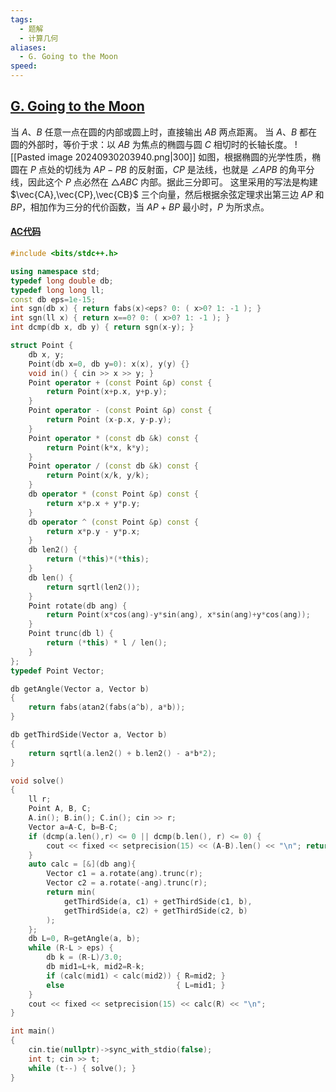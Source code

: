 ```yaml
---
tags:
  - 题解
  - 计算几何
aliases:
  - G. Going to the Moon
speed:
---
```

## [G. Going to the Moon](https://codeforces.com/gym/104871/problem/G)

当 $A$、$B$ 任意一点在圆的内部或圆上时，直接输出 $AB$ 两点距离。
当 $A$、$B$ 都在圆的外部时，等价于求：以 $AB$ 为焦点的椭圆与圆 $C$ 相切时的长轴长度。
![[Pasted image 20240930203940.png|300]]
如图，根据椭圆的光学性质，椭圆在 $P$ 点处的切线为 $AP-PB$ 的反射面，$CP$ 是法线，也就是 $\angle APB$ 的角平分线，因此这个 $P$ 点必然在 $\triangle ABC$ 内部。据此三分即可。
这里采用的写法是构建 $\vec{CA},\vec{CP},\vec{CB}$ 三个向量，然后根据余弦定理求出第三边 $AP$ 和 $BP$，相加作为三分的代价函数，当 $AP+BP$ 最小时，$P$ 为所求点。

#### [AC代码](https://codeforces.com/gym/104871/submission/296988516)

```cpp
#include <bits/stdc++.h>

using namespace std;
typedef long double db;
typedef long long ll;
const db eps=1e-15;
int sgn(db x) { return fabs(x)<eps? 0: ( x>0? 1: -1 ); }
int sgn(ll x) { return x==0? 0: ( x>0? 1: -1 ); }
int dcmp(db x, db y) { return sgn(x-y); }

struct Point {
    db x, y;
    Point(db x=0, db y=0): x(x), y(y) {}
    void in() { cin >> x >> y; }
    Point operator + (const Point &p) const {
        return Point(x+p.x, y+p.y);
    }
    Point operator - (const Point &p) const {
        return Point (x-p.x, y-p.y);
    }
    Point operator * (const db &k) const {
        return Point(k*x, k*y);
    }
    Point operator / (const db &k) const {
        return Point(x/k, y/k);
    }
    db operator * (const Point &p) const {
        return x*p.x + y*p.y;
    }
    db operator ^ (const Point &p) const {
        return x*p.y - y*p.x;
    }
    db len2() {
        return (*this)*(*this);
    }
    db len() {
        return sqrtl(len2());
    }
    Point rotate(db ang) {
        return Point(x*cos(ang)-y*sin(ang), x*sin(ang)+y*cos(ang));
    }
    Point trunc(db l) {
        return (*this) * l / len();
    }
};
typedef Point Vector;

db getAngle(Vector a, Vector b)
{
    return fabs(atan2(fabs(a^b), a*b));
}

db getThirdSide(Vector a, Vector b)
{
    return sqrtl(a.len2() + b.len2() - a*b*2);
}

void solve()
{
    ll r;
    Point A, B, C;
    A.in(); B.in(); C.in(); cin >> r;
    Vector a=A-C, b=B-C;
    if (dcmp(a.len(),r) <= 0 || dcmp(b.len(), r) <= 0) {
        cout << fixed << setprecision(15) << (A-B).len() << "\n"; return;
    }
    auto calc = [&](db ang){
        Vector c1 = a.rotate(ang).trunc(r);
        Vector c2 = a.rotate(-ang).trunc(r);
        return min(
            getThirdSide(a, c1) + getThirdSide(c1, b),
            getThirdSide(a, c2) + getThirdSide(c2, b)
        );
    };
    db L=0, R=getAngle(a, b);
    while (R-L > eps) {
        db k = (R-L)/3.0;
        db mid1=L+k, mid2=R-k;
        if (calc(mid1) < calc(mid2)) { R=mid2; }
        else                         { L=mid1; }
    }
    cout << fixed << setprecision(15) << calc(R) << "\n";
}

int main()
{
    cin.tie(nullptr)->sync_with_stdio(false);
    int t; cin >> t;
    while (t--) { solve(); }
}
```